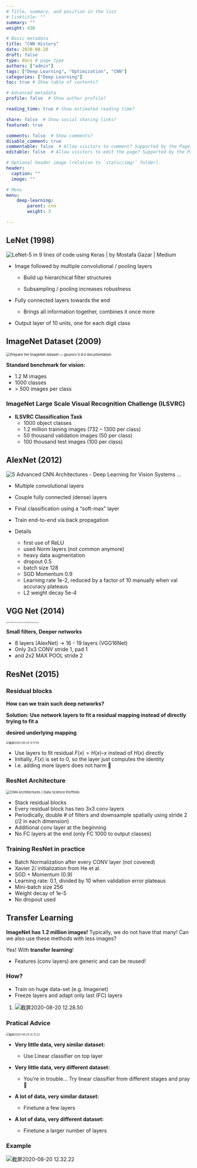 ```yaml
---
# Title, summary, and position in the list
# linktitle: ""
summary: ""
weight: 430

# Basic metadata
title: "CNN History"
date: 2020-08-20
draft: false
type: docs # page type
authors: ["admin"]
tags: ["Deep Learning", "Optimization", "CNN"]
categories: ["Deep Learning"]
toc: true # Show table of contents?

# Advanced metadata
profile: false  # Show author profile?

reading_time: true # Show estimated reading time?

share: false  # Show social sharing links?
featured: true

comments: false  # Show comments?
disable_comment: true
commentable: false  # Allow visitors to comment? Supported by the Page, Post, and Docs content types.
editable: false  # Allow visitors to edit the page? Supported by the Page, Post, and Docs content types.

# Optional header image (relative to `static/img/` folder).
header:
  caption: ""
  image: ""

# Menu
menu: 
    deep-learning:
        parent: cnn
        weight: 3

---
```


## LeNet (1998)

![LeNet-5 in 9 lines of code using Keras | by Mostafa Gazar | Medium](https://raw.githubusercontent.com/EckoTan0804/upic-repo/master/uPic/0*H9_eGAtkQXJXtkoK.png)

- Image followed by multiple convolutional / pooling layers 

  - Build up hierarchical filter structures

  - Subsampling / pooling increases robustness

  

- Fully connected layers towards the end

  - Brings all information together, combines it once more

    

- Output layer of 10 units, one for each digit class



## ImageNet Dataset (2009)

<img src="https://raw.githubusercontent.com/EckoTan0804/upic-repo/master/uPic/imagenet_banner.jpeg" alt="Prepare the ImageNet dataset — gluoncv 0.9.0 documentation" style="zoom:67%;" />

**Standard benchmark for vision:**

- 1.2 M images
- 1000 classes
- \> 500 images per class

### ImageNet Large Scale Visual Recognition Challenge (ILSVRC)

- **ILSVRC Classification Task**
  - 1000 object classes
  - 1.2 million training images (732 – 1300 per class) 
  - 50 thousand validation images (50 per class) 
  - 100 thousand test images (100 per class)

## AlexNet (2012)

![5 Advanced CNN Architectures - Deep Learning for Vision Systems ...](https://raw.githubusercontent.com/EckoTan0804/upic-repo/master/uPic/05_04.png)

- Multiple convolutional layers

- Couple fully connected (dense) layers 
- Final classification using a “soft-max” layer 
- Train end-to-end via back propagation
- Details
  - first use of ReLU
  - used Norm layers (not common anymore)
  - heavy data augmentation
  - dropout 0.5
  - batch size 128
  - SGD Momentum 0.9
  - Learning rate 1e-2, reduced by a factor of 10 manually when val accuracy plateaus
  - L2 weight decay 5e-4



## VGG Net (2014)

<img src="https://raw.githubusercontent.com/EckoTan0804/upic-repo/master/uPic/vgg-ispravljeno-.png" alt="013 CNN VGG 16 and VGG 19 | Master Data Science" style="zoom: 25%;" />

**Small filters, Deeper networks**

- 8 layers (AlexNet) -> 16 - 19 layers (VGG16Net)
- Only 3x3 CONV stride 1, pad 1
- and 2x2 MAX POOL stride 2

## ResNet (2015)

### Residual blocks

**How can we train such deep networks?**

**Solution:** **Use network layers to fit a residual mapping instead of directly trying to fit a**

**desired underlying mapping**

<img src="https://raw.githubusercontent.com/EckoTan0804/upic-repo/master/uPic/截屏2020-08-20%2012.17.05.png" alt="截屏2020-08-20 12.17.05" style="zoom: 50%;" />

- Use layers to fit residual $F(x) = H(x) – x$ instead of $H(x)$ directly
- Initially, $F(x)$ is set to 0, so the layer just computes the identity
- I.e. adding more layers does not harm :clap:

### ResNet Architecture

<img src="https://raw.githubusercontent.com/EckoTan0804/upic-repo/master/uPic/resnet.png" alt="CNN Architectures | Data Science Portfolio" style="zoom: 67%;" />

- Stack residual blocks
- Every residual block has two 3x3 conv layers
- Periodically, double # of filters and downsample spatially using stride 2 (/2 in each dimension)
- Additional conv layer at the beginning
- No FC layers at the end (only FC 1000 to output classes)

### Training ResNet in practice

- Batch Normalization after every CONV layer (not covered)
- Xavier 2/ initialization from He et al.
- SGD + Momentum (0.9)
- Learning rate: 0.1, divided by 10 when validation error plateaus
- Mini-batch size 256
- Weight decay of 1e-5
- No dropout used



## Transfer Learning

**ImageNet has 1.2 million images!** Typically, we do not have that many! Can we also use these methods with less images?

Yes! With **transfer learning**!

- Features (conv layers) are generic and can be reused!

### How?

- Train on huge data-set (e.g. Imagenet)
- Freeze layers and adapt only last (FC) layers

1. ![截屏2020-08-20 12.28.50](https://raw.githubusercontent.com/EckoTan0804/upic-repo/master/uPic/截屏2020-08-20%2012.28.50.png)

### Pratical Advice

<img src="https://raw.githubusercontent.com/EckoTan0804/upic-repo/master/uPic/截屏2020-08-20 12.31.22.png" alt="截屏2020-08-20 12.31.22" style="zoom: 50%;" />

- **Very little data, very similar dataset:**
  - Use Linear classifier on top layer

- **Very little data, very different dataset:**
  - You’re in trouble... Try linear classifier from different stages and pray 🤪

- **A lot of data, very similar dataset:** 
  - Finetune a few layers

- **A lot of data, very different dataset:** 
  - Finetune a larger number of layers

### Example

![截屏2020-08-20 12.32.22](https://raw.githubusercontent.com/EckoTan0804/upic-repo/master/uPic/截屏2020-08-20%2012.32.22.png)